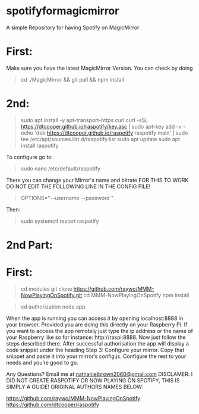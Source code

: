 # spotifyformagicmirror
A simple Repository for having Spotify on MagicMirror

# First:

Make sure you have the latest MagicMirror Version. You can check by doing 
> cd ./MagicMirror && git pull && npm install

# 2nd: 


> sudo apt install -y apt-transport-https curl
> curl -sSL https://dtcooper.github.io/raspotify/key.asc | sudo apt-key add -v -
> echo 'deb https://dtcooper.github.io/raspotify raspotify main' | sudo tee /etc/apt/sources.list.d/raspotify.list
> sudo apt update
> sudo apt install raspotify


To configure go to:
> sudo nano /etc/default/raspotify

There you can change your Mirror's name and bitrate
FOR THIS TO WORK DO NOT EDIT THE FOLLOWING LINE IN THE CONFIG FILE!
> OPTIONS="--username <USERNAME> --password <PASSWORD>"
  
  Then:
  > sudo systemctl restart raspotify
  
  
  # 2nd Part:
  
  # First:
  
  > cd modules
> git clone https://github.com/raywo/MMM-NowPlayingOnSpotify.git
> cd MMM-NowPlayingOnSpotify
> npm install
  
 > cd authorization
> node app

When the app is running you can access it by opening localhost:8888 in your browser. Provided you are doing this directly on your Raspberry Pi. If you want to access the app remotely just type the ip address or the name of your Raspberry like so for instance: http://raspi:8888. 
Now just follow the steps described there. After successful authorisation the app will display a code snippet under the heading Step 3: Configure your mirror. Copy that snippet and paste it into your mirror’s config.js. Configure the rest to your needs and you’re good to go.


Any Questions? Email me at nathanielbrown2060@gmail.com
DISCLAMER: I DID NOT CREATE RASPOTIFY OR NOW PLAYING ON SPOTIFY, THIS IS SIMPLY A GUIDE!
ORIGINAL AUTHORS NAMES BELOW:

https://github.com/raywo/MMM-NowPlayingOnSpotify
https://github.com/dtcooper/raspotify

